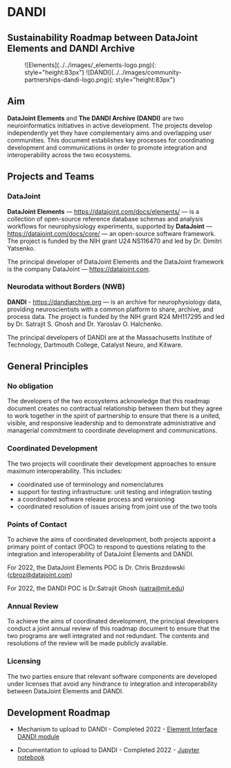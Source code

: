 # DANDI

## Sustainability Roadmap between DataJoint Elements and DANDI Archive

<figure markdown>
  ![Elements](../../images/_elements-logo.png){: style="height:83px"}
  ![DANDI](../../images/community-partnerships-dandi-logo.png){: style="height:83px"}
</figure>

## Aim

**DataJoint Elements** and **The DANDI Archive (DANDI)** are two neuroinformatics
initiatives in active development. The projects develop independently yet they have
complementary aims and overlapping user communities. This document establishes key
processes for coordinating development and communications in order to promote
integration and interoperability across the two ecosystems.

## Projects and Teams

### DataJoint

**DataJoint Elements** — https://datajoint.com/docs/elements/ — is a collection of
  open-source reference database schemas and analysis workflows for neurophysiology
  experiments, supported by **DataJoint** — https://datajoint.com/docs/core/ — an
  open-source software framework. The project is funded by the NIH grant U24 NS116470
  and led by Dr. Dimitri Yatsenko.
  
The principal developer of DataJoint Elements and the DataJoint framework is the company
DataJoint — https://datajoint.com.

### Neurodata without Borders (NWB)

**DANDI** - https://dandiarchive.org — is an archive for neurophysiology data, 
providing neuroscientists with a common platform to share, archive, and process data. 
The project is funded by the NIH grant R24 MH117295 and led by Dr. Satrajit S. Ghosh 
and Dr. Yaroslav O. Halchenko.

The principal developers of DANDI are at the Massachusetts Institute of Technology, 
Dartmouth College, Catalyst Neuro, and Kitware.

## General Principles

### No obligation

The developers of the two ecosystems acknowledge that this roadmap document creates no 
contractual relationship between them but they agree to work together in the spirit of 
partnership to ensure that there is a united, visible, and responsive leadership and to 
demonstrate administrative and managerial commitment to coordinate development and 
communications.

### Coordinated Development

The two projects will coordinate their development approaches to ensure maximum
interoperability. This includes:

- coordinated use of terminology and nomenclatures
- support for testing infrastructure: unit testing and integration testing
- a coordinated software release process and versioning
- coordinated resolution of issues arising from joint use of the two tools

### Points of Contact

To achieve the aims of coordinated development, both projects appoint a primary point of
contact (POC) to respond to questions relating to the integration and interoperability 
of DataJoint Elements and DANDI.

For 2022, the DataJoint Elements POC is Dr. Chris Brozdowski (cbroz@datajoint.com)

For 2022, the DANDI POC is Dr.Satrajit Ghosh (satra@mit.edu)

### Annual Review

To achieve the aims of coordinated development, the principal developers conduct a 
joint annual review of this roadmap document to ensure that the two programs are well 
integrated and not redundant. The contents and resolutions of the review will be made 
publicly available.

### Licensing

The two parties ensure that relevant software components are developed under licenses
that avoid any hindrance to integration and interoperability between DataJoint Elements
and DANDI.

## Development Roadmap

- Mechanism to upload to DANDI - Completed 2022 - 
  [Element Interface DANDI module](https://github.com/datajoint/element-interface/blob/main/element_interface/dandi.py)

- Documentation to upload to DANDI - Completed 2022 - 
  [Jupyter notebook](https://github.com/datajoint/workflow-array-ephys/blob/main/notebooks/09-NWB-export.ipynb)
